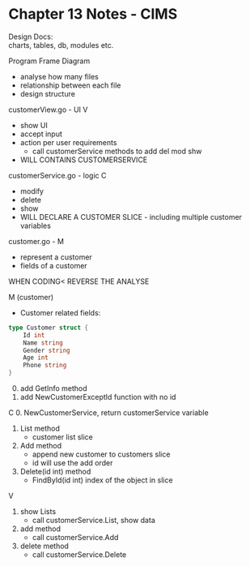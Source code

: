 # Chapter 13 Notes - CIMS

Design Docs:  
charts, tables, db, modules etc.

Program Frame Diagram
- analyse how many files
- relationship between each file
- design structure 

customerView.go - UI V
- show UI
- accept input
- action per user requirements
    - call customerService methods to add del mod shw
- WILL CONTAINS CUSTOMERSERVICE

customerService.go - logic C
- modify
- delete
- show
- WILL DECLARE A CUSTOMER SLICE - including multiple customer variables

customer.go - M
- represent a customer
- fields of a customer

WHEN CODING< REVERSE THE ANALYSE


M (customer)
- Customer related fields:
```go
type Customer struct {
    Id int
    Name string
    Gender string
    Age int
    Phone string
}
```
0. add GetInfo method
2. add NewCustomerExceptId function with no id


C
0. NewCustomerService, return customerService variable
1. List method
    - customer list slice
2. Add method
    - append new customer to customers slice 
    - id will use the add order
3. Delete(id int) method
    - FindById(id int) index of the object in slice

V
1. show Lists
    - call customerService.List, show data
2. add method
    - call customerService.Add
3. delete method
    - call customerService.Delete